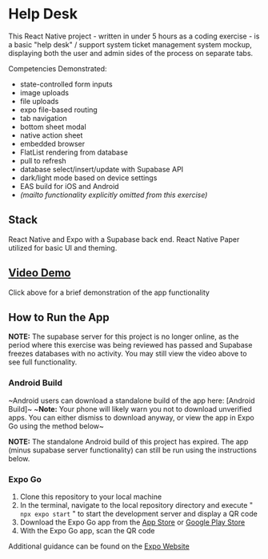# Help Desk
This React Native project - written in under 5 hours as a coding exercise - is a basic "help desk" / support system ticket management system mockup, displaying both the user and admin sides of the process on separate tabs.

Competencies Demonstrated:
 - state-controlled form inputs
 - image uploads
 - file uploads
 - expo file-based routing
 - tab navigation
 - bottom sheet modal
 - native action sheet
 - embedded browser
 - FlatList rendering from database
 - pull to refresh
 - database select/insert/update with Supabase API
 - dark/light mode based on device settings
 - EAS build for iOS and Android
 - _(mailto functionality explicitly omitted from this exercise)_

## Stack
React Native and Expo with a Supabase back end. React Native Paper utilized for basic UI and theming.

## [Video Demo](https://youtu.be/5JLSugHEM4I?si=UB1JntUxuuq5GJJw)
Click above for a brief demonstration of the app functionality

## How to Run the App
**NOTE:** The supabase server for this project is no longer online, as the period where this exercise was being reviewed has passed and Supabase freezes databases with no activity. You may still view the video above to see full functionality.

### Android Build
~Android users can download a standalone build of the app here: [Android Build]~
~**Note:** Your phone will likely warn you not to download unverified apps. You can either dismiss to download anyway, or view the app in Expo Go using the method below~

**NOTE:** The standalone Android build of this project has expired. The app (minus supabase server functionality) can still be run using the instructions below.

### Expo Go
1. Clone this repository to your local machine
2. In the terminal, navigate to the local repository directory and execute " `npx expo start` " to start the development server and display a QR code
3. Download the Expo Go app from the [App Store](https://apps.apple.com/us/app/expo-go/id982107779) or [Google Play Store](https://play.google.com/store/apps/details?id=host.exp.exponent&hl=en_US&gl=US)
4. With the Expo Go app, scan the QR code

Additional guidance can be found on the [Expo Website](https://docs.expo.dev/get-started/expo-go/)
